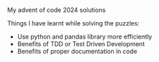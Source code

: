 My advent of code 2024 solutions

Things I have learnt while solving the puzzles:
- Use python and pandas library more efficiently
- Benefits of TDD or Test Driven Development
- Benefits of proper documentation in code
